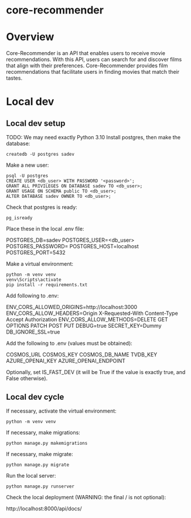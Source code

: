 # core-recommender

# Overview
Core-Recommender is an API that enables users to receive movie recommendations. With this API, users can search for and discover films that align with their preferences. Core-Recommender provides film recommendations that facilitate users in finding movies that match their tastes.

# Local dev
## Local dev setup
TODO: We may need exactly Python 3.10
Install postgres, then make the database:

```console
createdb -U postgres sadev
```


Make a new user:

```console
psql -U postgres
CREATE USER <db_user> WITH PASSWORD '<password>';
GRANT ALL PRIVILEGES ON DATABASE sadev TO <db_user>;
GRANT USAGE ON SCHEMA public TO <db_user>;
ALTER DATABASE sadev OWNER TO <db_user>;
```

Check that postgres is ready:

```console
pg_isready
```

Place these in the local .env file:

POSTGRES_DB=sadev
POSTGRES_USER=<db_user>
POSTGRES_PASSWORD=<password>
POSTGRES_HOST=localhost
POSTGRES_PORT=5432

Make a virtual environment:

```console
python -m venv venv
venv\Scripts\activate
pip install -r requirements.txt
```

Add following to .env:

ENV_CORS_ALLOWED_ORIGINS=http://localhost:3000
ENV_CORS_ALLOW_HEADERS=Origin X-Requested-With Content-Type Accept Authorization
ENV_CORS_ALLOW_METHODS=DELETE GET OPTIONS PATCH POST PUT
DEBUG=true
SECRET_KEY=Dummy
DB_IGNORE_SSL=true

Add the following to .env (values must be obtained):

COSMOS_URL
COSMOS_KEY
COSMOS_DB_NAME
TVDB_KEY
AZURE_OPENAI_KEY
AZURE_OPENAI_ENDPOINT

Optionally, set IS_FAST_DEV (it will be True if the value is exactly true, and False otherwise).

## Local dev cycle
If necessary, activate the virtual environment:

```console
python -m venv venv
```

If necessary, make migrations:

```console
python manage.py makemigrations
```

If necessary, make migrate:

```console
python manage.py migrate
```
Run the local server:


```console
python manage.py runserver
```


Check the local deployment (WARNING: the final / is not optional):

http://localhost:8000/api/docs/